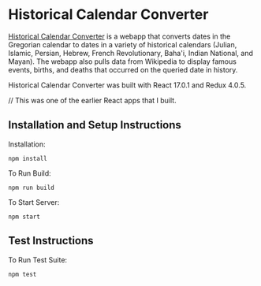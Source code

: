 # Historical Calendar Converter

[Historical Calendar Converter](https://historicalcalendarconverter.web.app) is a webapp that converts dates in the Gregorian calendar to dates in a variety of historical calendars (Julian, Islamic, Persian, Hebrew, French Revolutionary, Baha'i, Indian National, and Mayan). The webapp also pulls data from Wikipedia to display famous events, births, and deaths that occurred on the queried date in history.

Historical Calendar Converter was built with React 17.0.1 and Redux 4.0.5.

// This was one of the earlier React apps that I built.

## Installation and Setup Instructions

Installation:

`npm install`

To Run Build:

`npm run build`

To Start Server:

`npm start`

## Test Instructions

To Run Test Suite:

`npm test`
